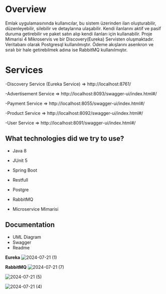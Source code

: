 # Overview

Emlak uygulamasınında kullanıcılar, bu sistem üzerinden ilan oluşturabilir, düzenleyebilir, silebilir ve detaylarına
ulaşabilir. Kendi ilanlarını aktif ve pasif duruma getirebilir ve paket satın alıp kendi ilanları için kullanabilir.
Proje Mimarisi 4 Mikroservis ve bir Discovery(Eureka) Servisten oluşmaktadır. Veritabanı olarak Postgresql
kullanılmıştır. Ödeme akışlarını asenkron ve sıralı bir hale getirebilmek adına ise RabbitMQ kullanılmıştır.

# Services

-Discovery Service (Eureka Service) => http://localhost:8761/

-Advertisement Service => http://localhost:8093/swagger-ui/index.html#/

-Payment Service => http://localhost:8055/swagger-ui/index.html#/

-Product Service => http://localhost:8092/swagger-ui/index.html#/

-User Service => http://localhost:8091/swagger-ui/index.html#/

## What technologies did we try to use?

- Java 8

- JUnit 5

- Spring Boot

- Restfull

- Postgre

- RabbitMQ

- Microservice Mimarisi

## Documentation

- UML Diagram
- Swagger
- Readme

**Eureka**
![2024-07-21 (1)](https://github.com/user-attachments/assets/989ff9e3-927b-42d1-8033-56d12aa68549)

**RabbitMQ**
![2024-07-21 (7)](https://github.com/user-attachments/assets/dc6b8def-0ba4-4dee-84b7-15825d231f73)


![2024-07-21 (5)](https://github.com/user-attachments/assets/5e2f2bf7-0cd6-494e-8f98-4da73e5b1109)

![2024-07-21 (4)](https://github.com/user-attachments/assets/c8f08952-8b93-4514-9e8d-af1651969936)

